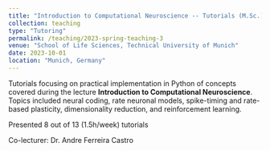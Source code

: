 ```yaml
---
title: "Introduction to Computational Neuroscience -- Tutorials (M.Sc.)"
collection: teaching
type: "Tutoring"
permalink: /teaching/2023-spring-teaching-3
venue: "School of Life Sciences, Technical University of Munich"
date: 2023-10-01
location: "Munich, Germany"
---
```


Tutorials focusing on practical implementation in Python of concepts covered during the lecture **Introduction to Computational Neuroscience**.
Topics included neural coding, rate neuronal models, spike-timing and rate-based plasticity, dimensionality reduction, and reinforcement learning.

Presented 8 out of 13 (1.5h/week) tutorials

Co-lecturer: Dr. Andre Ferreira Castro
